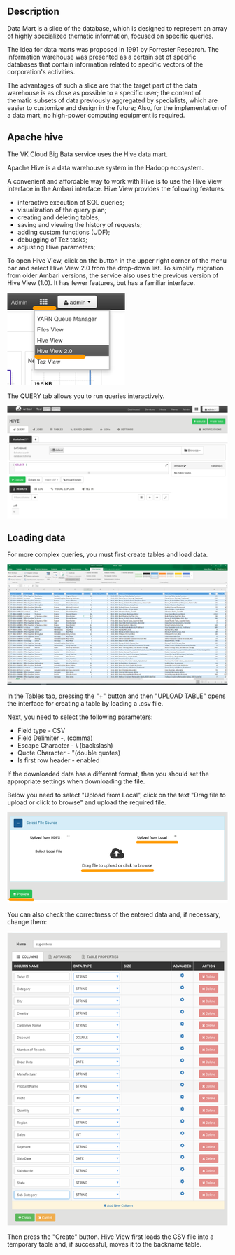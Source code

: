 ## Description

Data Mart is a slice of the database, which is designed to represent an array of highly specialized thematic information, focused on specific queries.

The idea for data marts was proposed in 1991 by Forrester Research. The information warehouse was presented as a certain set of specific databases that contain information related to specific vectors of the corporation's activities.

The advantages of such a slice are that the target part of the data warehouse is as close as possible to a specific user; the content of thematic subsets of data previously aggregated by specialists, which are easier to customize and design in the future; Also, for the implementation of a data mart, no high-power computing equipment is required.

## Apache hive

The VK Cloud Big Bata service uses the Hive data mart.

Apache Hive is a data warehouse system in the Hadoop ecosystem.

A convenient and affordable way to work with Hive is to use the Hive View interface in the Ambari interface. Hive View provides the following features:

- interactive execution of SQL queries;
- visualization of the query plan;
- creating and deleting tables;
- saving and viewing the history of requests;
- adding custom functions (UDF);
- debugging of Tez tasks;
- adjusting Hive parameters;

To open Hive View, click on the button in the upper right corner of the menu bar and select Hive View 2.0 from the drop-down list. To simplify migration from older Ambari versions, the service also uses the previous version of Hive View (1.0). It has fewer features, but has a familiar interface.

![](./assets/1598948545183-21.png)

The QUERY tab allows you to run queries interactively.

![](./assets/1598948631254-22.png)

## Loading data

For more complex queries, you must first create tables and load data.

![](./assets/1602271366835-download.png)

In the Tables tab, pressing the "+" button and then "UPLOAD TABLE" opens the interface for creating a table by loading a .csv file.

Next, you need to select the following parameters:

- Field type - CSV
- Field Delimiter -, (comma)
- Escape Character - \\ (backslash)
- Quote Character - "(double quotes)
- Is first row header - enabled

If the downloaded data has a different format, then you should set the appropriate settings when downloading the file.

Below you need to select "Upload from Local", click on the text "Drag file to upload or click to browse" and upload the required file.

![](./assets/1598949546507-1533046820411-463e6865756aad41a1e9f8ca705d7d1c.png)

You can also check the correctness of the entered data and, if necessary, change them:

![](./assets/1604000644700-h1.png)

Then press the "Create" button. Hive View first loads the CSV file into a temporary table and, if successful, moves it to the backname table.
